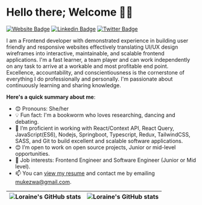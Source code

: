 # Hello there; Welcome 👋🏾 

[![Website Badge](https://img.shields.io/badge/-portfolio-000?style=for-the-badge&logo=Google-Chrome&logoColor=white&link=[https://loraine-portfolio.vercel.app/)](https://loraine-portfolio.vercel.app/)
[![Linkedin Badge](https://img.shields.io/badge/-linkedin-blue?style=for-the-badge&logo=Linkedin&logoColor=white&link=https://www.linkedin.com/in/loraine-irakoze-mukezwa-20268a194/)](https://www.linkedin.com/in/loraine-irakoze-mukezwa-20268a194/)
[![Twitter Badge](https://img.shields.io/badge/-@IrakozeLoraine-1ca0f1?style=for-the-badge&logo=twitter&logoColor=white&link=https://www.twitter.com/IrakozeLoraine)](https://twitter.com/IrakozeLoraine)

I am a Frontend developer with demonstrated experience in building user friendly
and responsive websites effectively translating UI/UX design wireframes into 
interactive, maintainable, and scalable frontend applications. I'm a fast learner, a team
player and can work independently on any task to arrive at a workable and most
profitable end point. Excellence, accountability, and conscientiousness is the cornerstone of everything 
I do professionally and personally. I'm passionate about continuously learning and sharing knowledge.

**Here's a quick summary about me**: 

- 😊 Pronouns: She/her
- 💡 Fun fact: I'm a bookworm who loves researching, dancing and debating.
- 🌱 I’m proficient in working with React/Context API, React Query, JavaScript(ES6), Nodejs, Springboot, Typescript, Redux, TailwindCSS, SASS, and Git to build excellent and scalable software applications.
- 😊 I’m open to work on open source projects, Junior or mid-level opportunities. 
- 💼 Job interests: Frontend Engineer and Software Engineer (Junior or Mid level). 
- 📫 You can [view my resume](https://drive.google.com/file/d/1mjEWRTQ38pGd8ailcw3ny9F1nADua27G/view?usp=sharing) and contact me by emailing mukezwa@gmail.com.

| <img align="center" src="https://github-readme-stats.vercel.app/api?username=IrakozeLoraine&show_icons=true&include_all_commits=true&hide_border=true" alt="Loraine's GitHub stats" /> | <img align="center" src="https://github-readme-stats.vercel.app/api/top-langs/?username=IrakozeLoraine&langs_count=8&layout=compact&hide_border=true" alt="Loraine's GitHub stats" /> |
| ------------- | ------------- |
